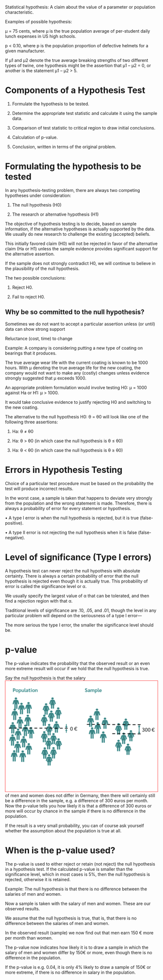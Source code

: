 Statistical hypothesis: A claim about the value of a parameter or population characteristic.

Examples of possible hypothesis:

μ = 75 cents, where μ is the true population average of per-­student daily lunch expenses in
US high schools.

p < 0.10, where p is the population proportion of defective helmets for a given
manufacturer.

If μ1 and μ2 denote the true average breaking strengths of two different types of twine, one
hypothesis might be the assertion that μ1 – μ2 = 0, or another is the statement μ1 – μ2 > 5.

# Components of a Hypothesis Test

1. Formulate the hypothesis to be tested.

2. Determine the appropriate test statistic and calculate it using the sample data.

3. Comparison of test statistic to critical region to draw initial conclusions.

4. Calculation of p-­value.

5. Conclusion, written in terms of the original problem.


# Formulating the hypothesis to be tested

In any hypothesis-­testing problem, there are always two competing hypotheses under
consideration:

1. The null hypothesis (H0)

2. The research or alternative hypothesis (H1)

The objective of hypothesis testing is to decide, based on sample information, if the alternative
hypotheses is actually supported by the data. We usually do new research to challenge the
existing (accepted) beliefs.

This initially favored claim (H0) will not be rejected in favor of the alternative claim (Ha or H1)
unless the sample evidence provides significant support for the alternative assertion.

If the sample does not strongly contradict H0, we will continue to believe in the plausibility of
the null hypothesis.

The two possible conclusions: 

1) Reject H0.

2) Fail to reject H0.


## Why be so committed to the null hypothesis?

Sometimes we do not want to accept a particular assertion unless (or until) data can show
strong support

Reluctance (cost, time) to change

Example: A company is considering putting a new type of coating on bearings that it produces.

The true average wear life with the current coating is known to be 1000 hours. With μ denoting
the true average life for the new coating, the company would not want to make any (costly)
changes unless evidence strongly suggested that μ exceeds 1000.

An appropriate problem formulation would involve testing H0: μ = 1000 against Ha or H1: μ >
1000.

It would take conclusive evidence to justify rejecting H0 and switching to the new coating.

The alternative to the null hypothesis H0: θ = θ0 will look like one of the following three
assertions:

1. Ha: θ ≠ θ0

2. Ha: θ > θ0 (in which case the null hypothesis is θ ≤ θ0)

3. Ha: θ < θ0 (in which case the null hypothesis is θ ≥ θ0)

# Errors in Hypothesis Testing

Choice of a particular test procedure must be based on the probability the test will produce
incorrect results.

In the worst case, a sample is taken that happens to deviate very strongly from the population
and the wrong statement is made. Therefore, there is always a probability of error for every
statement or hypothesis.

• A type I error is when the null hypothesis is rejected, but it is true (false-positive).

• A type II error is not rejecting the null hypothesis when it is false (false-negative).

# Level of significance (Type I errors)

A hypothesis test can never reject the null hypothesis with absolute certainty. There is always
a certain probability of error that the null hypothesis is rejected even though it is actually true.
This probability of error is called the significance level or α.

We usually specify the largest value of α that can be tolerated, and then find a rejection region
with that α.

Traditional levels of significance are .10, .05, and .01, though the level in any particular
problem will depend on the seriousness of a type I error—

The more serious the type I error, the smaller the significance level should be.

# p-value

The p-value indicates the probability that the observed result or an even more extreme result
will occur if we hold that the null hypothesis is true.

Say the null hypothesis is that the salary                ![alt text](p-value.png)
of men and women does not differ in
Germany, then there will certainly still be
a difference in the sample, e.g. a
difference of 300 euros per month. Now
the p-value tells you how likely it is that a
difference of 300 euros or more will occur
by chance in the sample if there is no
difference in the population.

If the result is a very small probability, you
can of course ask yourself whether the
assumption about the population is true at
all.


# When is the p-value used?

The p-value is used to either reject or retain (not reject) the null hypothesis in a hypothesis
test. If the calculated p-value is smaller than the significance level, which in most cases is 5%,
then the null hypothesis is rejected, otherwise it is retained.

Example: The null hypothesis is that there is no difference between the salaries of men and
women.

Now a sample is taken with the salary of men and women. These are our observed results.

We assume that the null hypothesis is true, that is, that there is no difference between the
salaries of men and women.

In the observed result (sample) we now find out that men earn 150 € more per month than
women.

The p-value now indicates how likely it is to draw a sample in which the salary of men and
women differ by 150€ or more, even though there is no difference in the population.

If the p-value is e.g. 0.04, it is only 4% likely to draw a sample of 150€ or more extreme, if
there is no difference in salary in the population.

